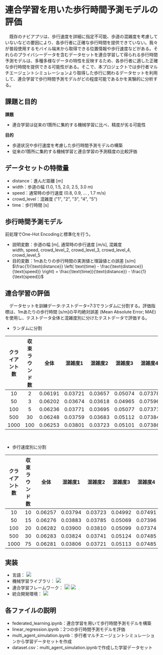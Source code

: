 # 連合学習を用いた歩行時間予測モデルの評価
　既存のナビアプリは、歩行速度を詳細に指定不可能、歩道の混雑度を考慮していないなどの要因により、各歩行者に正確な歩行時間を提供できていない。我々が普段使用するモバイル端末から取得できる位置情報や歩行速度などがある。それらのプライバシーデータを含むデータセットを連合学習して得られる歩行時間予測モデルは、多種多様なデータの特性を反映するため、各歩行者に適した正確な歩行時間を提供できる可能性がある。そこで、本プロジェクトでは歩行者マルチエージェントシミュレーションより取得した歩行に関わるデータセットを利用して、連合学習で歩行時間予測モデルがどの程度可能であるかを実験的に分析する。

## 課題と目的
**課題**  
- 連合学習は従来の1箇所に集約する機械学習に比べ、精度が劣る可能性

**目的**  
- 歩道状況や歩行速度を考慮した歩行時間予測モデルの構築
- 従来の1箇所に集約する機械学習と連合学習の予測精度の比較評価

## データセットの特徴量
- distance：進んだ距離 [m]
- width：歩道の幅 (1.0, 1.5, 2.0, 2.5, 3.0 m)
- speed：通常時の歩行速度 (0.8, 0.9, $\ldots$ , 1.7 m/s)
- crowd_level：混雑度 ("1", "2", "3", "4", "5")
- time：歩行時間 [s]

## 歩行時間予測モデル
前処理でOne-Hot Encodingと標準化を行う。
- 説明変数：歩道の幅 [m], 通常時の歩行速度 [m/s], 混雑度  
  width, speed, crowd_level_2, crowd_level_3, crowd_level_4, crowd_level_5
- 目的変数：1mあたりの歩行時間の実測値と理論値との誤差 [s/m]  
$\frac{1}{\text{distance}} \left( \text{time} - \frac{\text{distance}}{\text{speed}} \right) = \frac{\text{time}}{\text{distance}} - \frac{1}{\text{speed}}$

## 連合学習の評価
　データセットを訓練データ:テストデータ=7:3でランダムに分割する。評価指標は、1mあたりの歩行時間 [s/m]の平均絶対誤差 (Mean Absolute Error; MAE)を使用し、テストデータ全体と混雑度別に分けたテストデータで評価する。

- ランダムに分割

| クライアント数 | 収束ラウンド数 | 全体 | 混雑度1 | 混雑度2 |  混雑度3 |  混雑度4 |  混雑度5 |
|:---:|:---:|:---:|:---:|:---:|:---:|:---:|:---:|
| 10 | 2 | 0.06191 | 0.03721 | 0.03657 | 0.05074 | 0.07378 | 0.11339 |
| 50 | 3 | 0.06202 | 0.03674 | 0.03618 | 0.04965 | 0.07596 | 0.11379 |
| 100 | 5 | 0.06236 | 0.03771 | 0.03695 | 0.05077 | 0.07371 | 0.11478 |
| 500 | 30 | 0.06248 | 0.03759 | 0.03683 | 0.05112 | 0.07384 | 0.11517 |
| 1000 | 100 | 0.06253 | 0.03801 | 0.03723 | 0.05101 | 0.07386 | 0.11464 |

<br>

- 歩行速度別に分割

| クライアント数 | 収束ラウンド数 | 全体 | 混雑度1 | 混雑度2 |  混雑度3 |  混雑度4 |  混雑度5 |
|:---:|:---:|:---:|:---:|:---:|:---:|:---:|:---:|
| 10 | 10 | 0.06257 | 0.03794 | 0.03723 | 0.04992 | 0.07491 | 0.11505 |
| 50 | 15 | 0.06276 | 0.03883 | 0.03785 | 0.05069 | 0.07396 | 0.11456 |
| 100 | 20 | 0.06282 | 0.03900 | 0.03810 | 0.05099 | 0.07374 | 0.11436 |
| 500 | 30 | 0.06283 | 0.03824 | 0.03741 | 0.05124 | 0.07485 | 0.11456 |
| 1000 | 75 | 0.06281 | 0.03806 | 0.03721 | 0.05113 | 0.07485 | 0.11497 |

## 実装
- 言語：
  <img src="https://img.shields.io/badge/-Python-3776AB.svg?logo=python&style=plastic">
- 機械学習ライブラリ：
  <img src="https://img.shields.io/badge/-PyTorch-EE4C2C.svg?logo=pytorch&style=plastic">
- 連合学習フレームワーク：
  <img src="https://flower.dev/_next/image/?url=%2F_next%2Fstatic%2Fmedia%2Fflower_white_border.c2012e70.png&w=640&q=75" width="18px" alt="Flower Website">
  <img src="https://img.shields.io/badge/-Flower-F2B705.svg?logo=&style=plastic">
- 統合開発環境：
  <img src="https://img.shields.io/badge/-Colab-F9AB00.svg?logo=google%20colab&style=plastic">

## 各ファイルの説明
- federated_learning.ipynb：連合学習を用いて歩行時間予測モデルを構築
- linear_regression.ipynb：2つの歩行時間予測モデルを評価
- multi_agent_simulation.ipynb：歩行者マルチエージェントシミュレーションから学習データセットを作成
- dataset.csv：multi_agent_simulation.ipynbで作成した学習データセット
